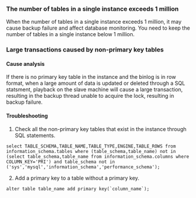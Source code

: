 ### The number of tables in a single instance exceeds 1 million

When the number of tables in a single instance exceeds 1 million, it may cause backup failure and affect database monitoring. You need to keep the number of tables in a single instance below 1 million.

### Large transactions caused by non-primary key tables

#### Cause analysis

If there is no primary key table in the instance and the binlog is in row format, when a large amount of data is updated or deleted through a SQL statsment, playback on the slave machine will cause a large transaction, resulting in the backup thread unable to acquire the lock, resulting in backup failure.

#### Troubleshooting

1. Check all the non-primary key tables that exist in the instance through SQL statements.

```
select TABLE_SCHEMA,TABLE_NAME,TABLE_TYPE,ENGINE,TABLE_ROWS from information_schema.tables where (table_schema,table_name) not in (select table_schema,table_name from information_schema.columns where COLUMN_KEY='PRI') and table_schema not in ('sys','mysql','information_schema','performance_schema');
```

2. Add a primary key to a table without a primary key.

```
alter table table_name add primary key(`column_name`);
```
